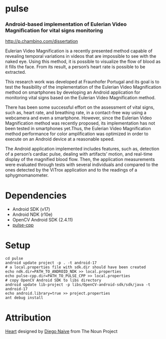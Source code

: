 pulse
=====

### Android-based implementation of Eulerian Video Magnification for vital signs monitoring

http://p.chambino.com/dissertation

Eulerian Video Magnification is a recently presented method capable of
revealing temporal variations in videos that are impossible to see with
the naked eye. Using this method, it is possible to visualize the flow of
blood as it fills the face. From its result, a person’s heart rate is possible
to be extracted.

This research work was developed at Fraunhofer Portugal and its goal is to
test the feasibility of the implementation of the Eulerian Video Magnification
method on smartphones by developing an Android application for monitoring
vital signs based on the Eulerian Video Magnification method.

There has been some successful effort on the assessment of vital signs,
such as, heart rate, and breathing rate, in a contact-free way using a
webcamera and even a smartphone. However, since the Eulerian Video
Magnification method was recently proposed, its implementation has not been
tested in smartphones yet.Thus, the Eulerian Video Magnification method
performance for color amplification was optimized in order to execute on an
Android device at a reasonable speed.

The Android application implemented includes features, such as, detection
of a person’s cardiac pulse, dealing with artifacts’ motion, and real-time
display of the magnified blood flow. Then, the application measurements were
evaluated through tests with several individuals and compared to the ones
detected by the ViTrox application and to the readings of a sphygmomanometer.


Dependencies
============

* Android SDK (v17)
* Android NDK (r10e)
* OpenCV Android SDK (2.4.11)
* [pulse-cpp]

[pulse-cpp]: https://github.com/pchambino/pulse-cpp


Setup
=====

    cd pulse
    android update project -p . -t android-17
    # a local.properties file with sdk.dir should have been created
    echo ndk.dir=PATH_TO_ANDROID_NDK >> local.properties
    echo pulse-cpp.dir=PATH_TO_PULSE_CPP >> local.properties
    # copy OpenCV Android SDK to libs directory
    android update lib-project -p libs/OpenCV-android-sdk/sdk/java -t android-17
    echo android.library=true >> project.properties
    ant debug install


Attribution
===========

[Heart] designed by [Diego Naive] from The Noun Project

[Heart]: http://thenounproject.com/noun/heart/#icon-No15259
[Diego Naive]: http://thenounproject.com/diegonaive
